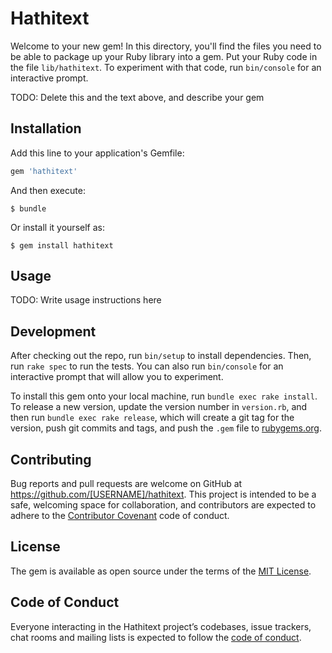 # Hathitext

Welcome to your new gem! In this directory, you'll find the files you need to be able to package up your Ruby library into a gem. Put your Ruby code in the file `lib/hathitext`. To experiment with that code, run `bin/console` for an interactive prompt.

TODO: Delete this and the text above, and describe your gem

## Installation

Add this line to your application's Gemfile:

```ruby
gem 'hathitext'
```

And then execute:

    $ bundle

Or install it yourself as:

    $ gem install hathitext

## Usage

TODO: Write usage instructions here

## Development

After checking out the repo, run `bin/setup` to install dependencies. Then, run `rake spec` to run the tests. You can also run `bin/console` for an interactive prompt that will allow you to experiment.

To install this gem onto your local machine, run `bundle exec rake install`. To release a new version, update the version number in `version.rb`, and then run `bundle exec rake release`, which will create a git tag for the version, push git commits and tags, and push the `.gem` file to [rubygems.org](https://rubygems.org).

## Contributing

Bug reports and pull requests are welcome on GitHub at https://github.com/[USERNAME]/hathitext. This project is intended to be a safe, welcoming space for collaboration, and contributors are expected to adhere to the [Contributor Covenant](http://contributor-covenant.org) code of conduct.

## License

The gem is available as open source under the terms of the [MIT License](https://opensource.org/licenses/MIT).

## Code of Conduct

Everyone interacting in the Hathitext project’s codebases, issue trackers, chat rooms and mailing lists is expected to follow the [code of conduct](https://github.com/[USERNAME]/hathitext/blob/master/CODE_OF_CONDUCT.md).
